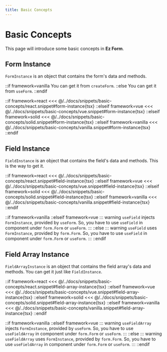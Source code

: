 ```yaml
---
title: Basic Concepts
---
```


# Basic Concepts

This page will introduce some basic concepts in **Ez Form**.

## Form Instance

`FormInstance` is an object that contains the form's data and methods.

::if framework=vanilla
You can get it from `createForm`.
::else
You can get it from `useForm`.
::endif

::if framework=react
<<< @/../docs/snippets/basic-concepts/react.snippet#form-instance{tsx}
::elseif framework=vue
<<< @/../docs/snippets/basic-concepts/vue.snippet#form-instance{tsx}
::elseif framework=solid
<<< @/../docs/snippets/basic-concepts/solid.snippet#form-instance{tsx}
::elseif framework=vanilla
<<< @/../docs/snippets/basic-concepts/vanilla.snippet#form-instance{tsx}
::endif

## Field Instance

`FieldInstance` is an object that contains the field's data and methods. This is the way to get it.

::if framework=react
<<< @/../docs/snippets/basic-concepts/react.snippet#field-instance{tsx}
::elseif framework=vue
<<< @/../docs/snippets/basic-concepts/vue.snippet#field-instance{tsx}
::elseif framework=solid
<<< @/../docs/snippets/basic-concepts/solid.snippet#field-instance{tsx}
::elseif framework=vanilla
<<< @/../docs/snippets/basic-concepts/vanilla.snippet#field-instance{tsx}
::endif

::if framework=vanilla
::elseif framework=vue
::: warning
`useField` injects `FormInstance`, provided by `useForm`. So, you have to use `useField` in component under `form.Form` or `useForm`.
:::
::else
::: warning
`useField` uses `FormInstance`, provided by `form.Form`. So, you have to use `useField` in component under `form.Form` or `useForm`.
:::
::endif

## Field Array Instance

`FieldArrayInstance` is an object that contains the field array's data and methods. You can get it just like `FieldInstance`.

::if framework=react
<<< @/../docs/snippets/basic-concepts/react.snippet#field-array-instance{tsx}
::elseif framework=vue
<<< @/../docs/snippets/basic-concepts/vue.snippet#field-array-instance{tsx}
::elseif framework=solid
<<< @/../docs/snippets/basic-concepts/solid.snippet#field-array-instance{tsx}
::elseif framework=vanilla
<<< @/../docs/snippets/basic-concepts/vanilla.snippet#field-array-instance{tsx}
::endif

::if framework=vanilla
::elseif framework=vue
::: warning
`useFieldArray` injects `FormInstance`, provided by `useForm`. So, you have to use `useFieldArray` in component under `form.Form` or `useForm`.
:::
::else
::: warning
`useFieldArray` uses `FormInstance`, provided by `form.Form`. So, you have to use `useFieldArray` in component under `form.Form` or `useForm`.
:::
::endif
